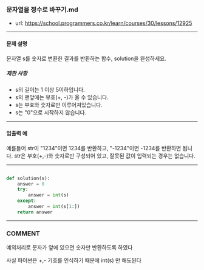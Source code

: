 ### 문자열을 정수로 바꾸기.md

 - url: https://school.programmers.co.kr/learn/courses/30/lessons/12925
 
 --------
 
#### 문제 설명
문자열 s를 숫자로 변환한 결과를 반환하는 함수, solution을 완성하세요.

##### 제한 사항
 - s의 길이는 1 이상 5이하입니다.
 - s의 맨앞에는 부호(+, -)가 올 수 있습니다.
 - s는 부호와 숫자로만 이루어져있습니다.
 - s는 "0"으로 시작하지 않습니다.
 
--------
 
#### 입출력 예
예를들어 str이 "1234"이면 1234를 반환하고, "-1234"이면 -1234를 반환하면 됩니다.
str은 부호(+,-)와 숫자로만 구성되어 있고, 잘못된 값이 입력되는 경우는 없습니다.
 
--------


```python

def solution(s):
    answer = 0
    try:
        answer = int(s)
    except:
        answer = int(s[1:])
    return answer

```

------
### COMMENT
예외처리로 문자가 앞에 있으면 숫자만 반환하도록 하였다

사실 파이썬은 +,- 기호를 인식하기 때문에 int(s) 만 해도된다


